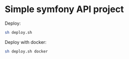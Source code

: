 Simple symfony API project
==========================

Deploy:
```sh
sh deploy.sh
```

Deploy with docker:
```sh
sh deploy.sh docker
```
